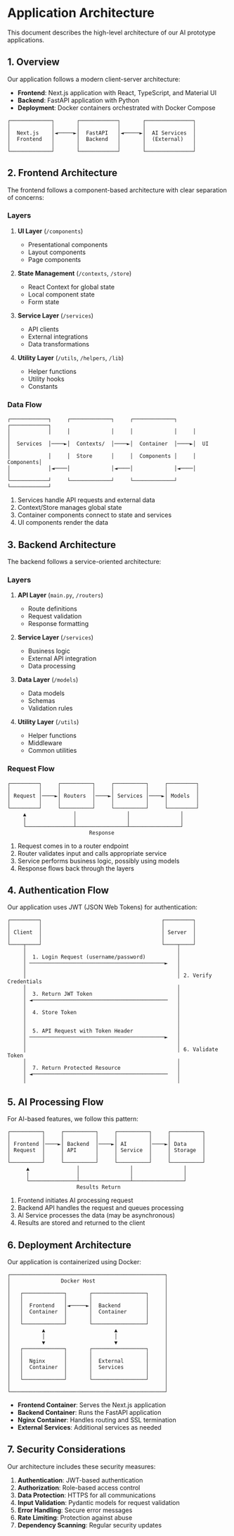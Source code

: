 
# Application Architecture

This document describes the high-level architecture of our AI prototype applications.

## 1. Overview

Our application follows a modern client-server architecture:

- **Frontend**: Next.js application with React, TypeScript, and Material UI
- **Backend**: FastAPI application with Python
- **Deployment**: Docker containers orchestrated with Docker Compose

```
┌─────────────┐       ┌────────────┐       ┌───────────────┐
│             │       │            │       │               │
│  Next.js    │◄─────►│  FastAPI   │◄─────►│  AI Services  │
│  Frontend   │       │  Backend   │       │  (External)   │
│             │       │            │       │               │
└─────────────┘       └────────────┘       └───────────────┘
```

## 2. Frontend Architecture

The frontend follows a component-based architecture with clear separation of concerns:

### Layers

1. **UI Layer** (`/components`)
   - Presentational components
   - Layout components
   - Page components

2. **State Management** (`/contexts`, `/store`)
   - React Context for global state
   - Local component state
   - Form state

3. **Service Layer** (`/services`)
   - API clients
   - External integrations
   - Data transformations

4. **Utility Layer** (`/utils`, `/helpers`, `/lib`)
   - Helper functions
   - Utility hooks
   - Constants

### Data Flow

```
┌────────────┐     ┌─────────────┐     ┌─────────────┐     ┌────────────┐
│            │     │             │     │             │     │            │
│  Services  │────►│  Contexts/  │────►│  Container  │────►│  UI        │
│            │     │  Store      │     │  Components │     │  Components│
│            │◄────│             │◄────│             │◄────│            │
└────────────┘     └─────────────┘     └─────────────┘     └────────────┘
```

1. Services handle API requests and external data
2. Context/Store manages global state
3. Container components connect to state and services
4. UI components render the data

## 3. Backend Architecture

The backend follows a service-oriented architecture:

### Layers

1. **API Layer** (`main.py`, `/routers`)
   - Route definitions
   - Request validation
   - Response formatting

2. **Service Layer** (`/services`)
   - Business logic
   - External API integration
   - Data processing

3. **Data Layer** (`/models`)
   - Data models
   - Schemas
   - Validation rules

4. **Utility Layer** (`/utils`)
   - Helper functions
   - Middleware
   - Common utilities

### Request Flow

```
┌─────────┐     ┌──────────┐     ┌──────────┐     ┌─────────┐
│         │     │          │     │          │     │         │
│ Request │────►│ Routers  │────►│ Services │────►│ Models  │
│         │     │          │     │          │     │         │
└─────────┘     └──────────┘     └──────────┘     └─────────┘
     ▲               │                │                │
     │               │                │                │
     └───────────────┴────────────────┴────────────────┘
                          Response
```

1. Request comes in to a router endpoint
2. Router validates input and calls appropriate service
3. Service performs business logic, possibly using models
4. Response flows back through the layers

## 4. Authentication Flow

Our application uses JWT (JSON Web Tokens) for authentication:

```
┌─────────┐                                      ┌─────────┐
│         │                                      │         │
│ Client  │                                      │ Server  │
│         │                                      │         │
└────┬────┘                                      └────┬────┘
     │                                                │
     │  1. Login Request (username/password)          │
     │ ───────────────────────────────────────────►   │
     │                                                │
     │                                                │ 2. Verify Credentials
     │                                                │
     │  3. Return JWT Token                           │
     │ ◄───────────────────────────────────────────   │
     │                                                │
     │  4. Store Token                                │
     │                                                │
     │                                                │
     │  5. API Request with Token Header              │
     │ ───────────────────────────────────────────►   │
     │                                                │
     │                                                │ 6. Validate Token
     │                                                │
     │  7. Return Protected Resource                  │
     │ ◄───────────────────────────────────────────   │
     │                                                │
```

## 5. AI Processing Flow

For AI-based features, we follow this pattern:

```
┌──────────┐     ┌──────────┐     ┌──────────┐     ┌──────────┐
│          │     │          │     │          │     │          │
│ Frontend │────►│ Backend  │────►│ AI       │────►│ Data     │
│ Request  │     │ API      │     │ Service  │     │ Storage  │
│          │     │          │     │          │     │          │
└──────────┘     └──────────┘     └──────────┘     └──────────┘
      ▲               │                │                │
      │               │                │                │
      └───────────────┴────────────────┴────────────────┘
                      Results Return
```

1. Frontend initiates AI processing request
2. Backend API handles the request and queues processing
3. AI Service processes the data (may be asynchronous)
4. Results are stored and returned to the client

## 6. Deployment Architecture

Our application is containerized using Docker:

```
┌─────────────────────────────────────────────────┐
│                Docker Host                      │
│                                                 │
│   ┌─────────────┐       ┌─────────────────┐     │
│   │             │       │                 │     │
│   │  Frontend   │◄─────►│  Backend        │     │
│   │  Container  │       │  Container      │     │
│   │             │       │                 │     │
│   └─────────────┘       └─────────────────┘     │
│          ▲                      ▲               │
│          │                      │               │
│          ▼                      ▼               │
│   ┌─────────────┐       ┌─────────────────┐     │
│   │             │       │                 │     │
│   │  Nginx      │       │  External       │     │
│   │  Container  │       │  Services       │     │
│   │             │       │                 │     │
│   └─────────────┘       └─────────────────┘     │
│                                                 │
└─────────────────────────────────────────────────┘
```

- **Frontend Container**: Serves the Next.js application
- **Backend Container**: Runs the FastAPI application
- **Nginx Container**: Handles routing and SSL termination
- **External Services**: Additional services as needed

## 7. Security Considerations

Our architecture includes these security measures:

1. **Authentication**: JWT-based authentication
2. **Authorization**: Role-based access control
3. **Data Protection**: HTTPS for all communications
4. **Input Validation**: Pydantic models for request validation
5. **Error Handling**: Secure error messages
6. **Rate Limiting**: Protection against abuse
7. **Dependency Scanning**: Regular security updates
```

